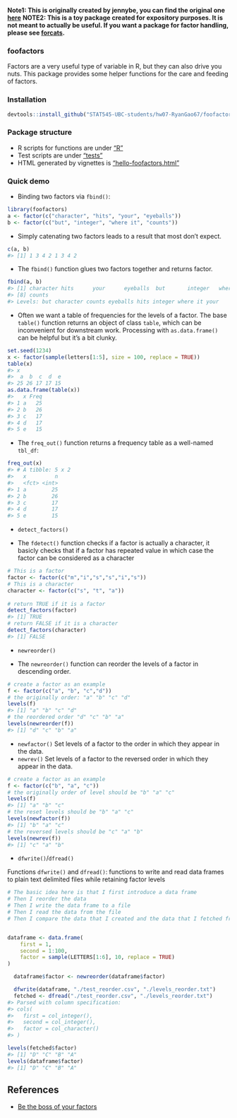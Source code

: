 <!-- README.md is generated from README.Rmd. Please edit that file -->
**Note1: This is originally created by jennybe, you can find the
original one [here](https://github.com/jennybc/foofactors)** **NOTE2:
This is a toy package created for expository purposes. It is not meant
to actually be useful. If you want a package for factor handling, please
see [forcats](https://cran.r-project.org/package=forcats).**

### foofactors

Factors are a very useful type of variable in R, but they can also drive
you nuts. This package provides some helper functions for the care and
feeding of factors.

### Installation

``` r
devtools::install_github("STAT545-UBC-students/hw07-RyanGao67/foofactor")
```

### Package structure

-   R scripts for functions are under [“R”](./R)
-   Test scripts are under [“tests”](./tests)
-   HTML generated by vignettes is
    [“hello-foofactors.html”](./doc/hello-foofactors.html)

### Quick demo

-   Binding two factors via `fbind()`:

``` r
library(foofactors)
a <- factor(c("character", "hits", "your", "eyeballs"))
b <- factor(c("but", "integer", "where it", "counts"))
```

-   Simply catenating two factors leads to a result that most don’t
    expect.

``` r
c(a, b)
#> [1] 1 3 4 2 1 3 4 2
```

-   The `fbind()` function glues two factors together and returns
    factor.

``` r
fbind(a, b)
#> [1] character hits      your      eyeballs  but       integer   where it 
#> [8] counts   
#> Levels: but character counts eyeballs hits integer where it your
```

-   Often we want a table of frequencies for the levels of a factor. The
    base `table()` function returns an object of class `table`, which
    can be inconvenient for downstream work. Processing with
    `as.data.frame()` can be helpful but it’s a bit clunky.

``` r
set.seed(1234)
x <- factor(sample(letters[1:5], size = 100, replace = TRUE))
table(x)
#> x
#>  a  b  c  d  e 
#> 25 26 17 17 15
as.data.frame(table(x))
#>   x Freq
#> 1 a   25
#> 2 b   26
#> 3 c   17
#> 4 d   17
#> 5 e   15
```

-   The `freq_out()` function returns a frequency table as a well-named
    `tbl_df`:

``` r
freq_out(x)
#> # A tibble: 5 x 2
#>   x         n
#>   <fct> <int>
#> 1 a        25
#> 2 b        26
#> 3 c        17
#> 4 d        17
#> 5 e        15
```

-   `detect_factors()`

-   The `fdetect()` function checks if a factor is actually a character,
    it basicly checks that if a factor has repeated value in which case
    the factor can be considered as a character

``` r
# This is a factor
factor <- factor(c("m","i","s","s","i","s"))
# This is a character
character <- factor(c("s", "t", "a"))
                      
# return TRUE if it is a factor
detect_factors(factor)
#> [1] TRUE
# return FALSE if it is a character
detect_factors(character)
#> [1] FALSE
```

-   `newreorder()`

-   The `newreorder()` function can reorder the levels of a factor in
    descending order.

``` r
# create a factor as an example
f <- factor(c("a", "b", "c","d"))
# the originally order: "a" "b" "c" "d"
levels(f)
#> [1] "a" "b" "c" "d"
# the reordered order "d" "c" "b" "a"
levels(newreorder(f))
#> [1] "d" "c" "b" "a"
```

-   `newfactor()` Set levels of a factor to the order in which they
    appear in the data.
-   `newrev()` Set levels of a factor to the reversed order in which
    they appear in the data.

``` r
# create a factor as an example
f <- factor(c("b", "a", "c"))
# the originally order of level should be "b" "a" "c"
levels(f)
#> [1] "a" "b" "c"
# the reset levels should be "b" "a" "c"
levels(newfactor(f))
#> [1] "b" "a" "c"
# the reversed levels should be "c" "a" "b"
levels(newrev(f))
#> [1] "c" "a" "b"
```

-   `dfwrite()`/`dfread()`

Functions `dfwrite()` and `dfread()`: functions to write and read data
frames to plain text delimited files while retaining factor levels

``` r
# The basic idea here is that I first introduce a data frame
# Then I reorder the data
# Then I write the data frame to a file
# Then I read the data from the file
# Then I compare the data that I created and the data that I fetched from the file


dataframe <- data.frame(
    first = 1,
    second = 1:100,
    factor = sample(LETTERS[1:6], 10, replace = TRUE)
)

  dataframe$factor <- newreorder(dataframe$factor)

  dfwrite(dataframe, "./test_reorder.csv", "./levels_reorder.txt")
  fetched <- dfread("./test_reorder.csv", "./levels_reorder.txt")
#> Parsed with column specification:
#> cols(
#>   first = col_integer(),
#>   second = col_integer(),
#>   factor = col_character()
#> )

levels(fetched$factor)
#> [1] "D" "C" "B" "A"
levels(dataframe$factor)
#> [1] "D" "C" "B" "A"
```

References
----------

-   [Be the boss of your
    factors](https://www.stat.ubc.ca/~jenny/STAT545A/block08_bossYourFactors.html)
